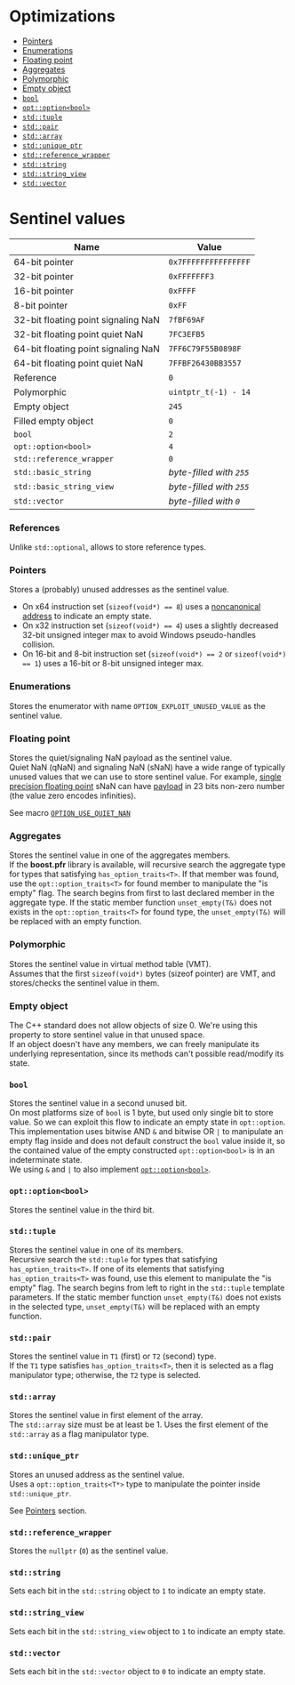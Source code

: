 
# Optimizations

- [Pointers](#pointers)
- [Enumerations](#enumerations)
- [Floating point](#floating-point)
- [Aggregates](#aggregates)
- [Polymorphic](#polymorphic)
- [Empty object](#empty-object)
- [`bool`](#bool)
- [`opt::option<bool>`](#optoptionbool)
- [`std::tuple`](#stdtuple)
- [`std::pair`](#stdpair)
- [`std::array`](#stdarray)
- [`std::unique_ptr`](#stdunique_ptr)
- [`std::reference_wrapper`](#stdreference_wrapper)
- [`std::string`](#stdstring)
- [`std::string_view`](#stdstring_view)
- [`std::vector`](#stdvector)

# Sentinel values
| Name | Value |
|------|-------|
| 64-bit pointer | `0x7FFFFFFFFFFFFFFF` |
| 32-bit pointer | `0xFFFFFFF3` |
| 16-bit pointer | `0xFFFF` |
| 8-bit pointer | `0xFF` |
| 32-bit floating point signaling NaN | `7fBF69AF` |
| 32-bit floating point quiet NaN | `7FC3EFB5` |
| 64-bit floating point signaling NaN | `7FF6C79F55B0898F` | 
| 64-bit floating point quiet NaN | `7FFBF26430BB3557` |
| Reference | `0` |
| Polymorphic | `uintptr_t(-1) - 14` |
| Empty object | `245` |
| Filled empty object | `0` |
| `bool` | `2` |
| `opt::option<bool>` | `4` |
| `std::reference_wrapper` | `0` |
| `std::basic_string` | *byte-filled with `255`* | 
| `std::basic_string_view` | *byte-filled with `255`* |
| `std::vector` | *byte-filled with `0`* |

### References
Unlike `std::optional`, allows to store reference types.

### Pointers
Stores a (probably) unused addresses as the sentinel value.
- On x64 instruction set (`sizeof(void*) == 8`) uses a [noncanonical address][] to indicate an empty state.
- On x32 instruction set (`sizeof(void*) == 4`) uses a slightly decreased 32-bit unsigned integer max to avoid Windows pseudo-handles collision.
- On 16-bit and 8-bit instruction set (`sizeof(void*) == 2` or `sizeof(void*) == 1`) uses a 16-bit or 8-bit unsigned integer max.

[noncanonical address]: https://read.seas.harvard.edu/cs161/2023/doc/memory-layout/

### Enumerations
Stores the enumerator with name `OPTION_EXPLOIT_UNUSED_VALUE` as the sentinel value.

### Floating point
Stores the quiet/signaling NaN payload as the sentinel value. \
Quiet NaN (qNaN) and signaling NaN (sNaN) have a wide range of typically unused values that we can use to store sentinel value. For example, [single precision floating point][] sNaN can have [payload][NaN floating point] in 23 bits non-zero number (the value zero encodes infinities).

See macro [`OPTION_USE_QUIET_NAN`](macros.md#option_use_quiet_nan)

[Single precision floating point]: https://en.wikipedia.org/wiki/Single-precision_floating-point_format
[NaN floating point]: https://en.wikipedia.org/wiki/NaN#Floating_point

### Aggregates
Stores the sentinel value in one of the aggregates members. \
If the **boost.pfr** library is available, will recursive search the aggregate type for types that satisfying `has_option_traits<T>`. If that member was found, use the `opt::option_traits<T>` for found member to manipulate the "is empty" flag. The search begins from first to last declared member in the aggregate type. If the static member function `unset_empty(T&)` does not exists in the `opt::option_traits<T>` for found type, the `unset_empty(T&)` will be replaced with an empty function.

### Polymorphic
Stores the sentinel value in virtual method table (VMT). \
Assumes that the first `sizeof(void*)` bytes (sizeof pointer) are VMT, and stores/checks the sentinel value in them.

### Empty object
The C++ standard does not allow objects of size 0.
We're using this property to store sentinel value in that unused space. \
If an object doesn't have any members, we can freely manipulate its underlying representation, since its methods can't possible read/modify its state.

### `bool`
Stores the sentinel value in a second unused bit. \
On most platforms size of `bool` is 1 byte, but used only single bit to store value. So we can exploit this flow to indicate an empty state in `opt::option`. This implementation uses bitwise AND `&` and bitwise OR `|` to manipulate an empty flag inside and does not default construct the `bool` value inside it, so the contained value of the empty constructed `opt::option<bool>` is in an indeterminate state. \
We using `&` and `|` to also implement [`opt::option<bool>`](#optoptionbool).

### `opt::option<bool>`
Stores the sentinel value in the third bit.

### `std::tuple`
Stores the sentinel value in one of its members. \
Recursive search the `std::tuple` for types that satisfying `has_option_traits<T>`. If one of its elements that satisfying `has_option_traits<T>` was found, use this element to manipulate the "is empty" flag. The search begins from left to right in the `std::tuple` template parameters. If the static member function `unset_empty(T&)` does not exists in the selected type, `unset_empty(T&)` will be replaced with an empty function.

### `std::pair`
Stores the sentinel value in `T1` (first) or `T2` (second) type. \
If the `T1` type satisfies `has_option_traits<T>`, then it is selected as a flag manipulator type; otherwise, the `T2` type is selected.

### `std::array`
Stores the sentinel value in first element of the array. \
The `std::array` size must be at least be 1. Uses the first element of the `std::array` as a flag manipulator type.

### `std::unique_ptr`
Stores an unused address as the sentinel value. \
Uses a `opt::option_traits<T*>` type to manipulate the pointer inside `std::unique_ptr`.

See [Pointers](#pointers) section.

### `std::reference_wrapper`
Stores the `nullptr` (`0`) as the sentinel value.

### `std::string`
Sets each bit in the `std::string` object to `1` to indicate an empty state.

### `std::string_view`
Sets each bit in the `std::string_view` object to `1` to indicate an empty state.

### `std::vector`
Sets each bit in the `std::vector` object to `0` to indicate an empty state.
